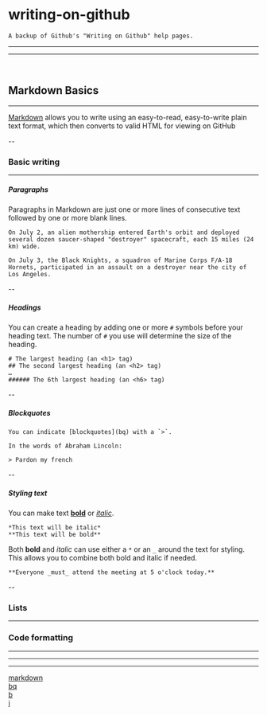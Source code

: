 # writing-on-github
  
    A backup of Github's "Writing on Github" help pages.

--- 
---  
<br/>  
   
## Markdown Basics
---  

[Markdown](markdown) allows you to write using an easy-to-read, easy-to-write plain text format, which then converts to valid HTML for viewing on GitHub

-- 

### Basic writing

---  

##### Paragraphs

Paragraphs in Markdown are just one or more lines of consecutive text followed by one or more blank lines.

    On July 2, an alien mothership entered Earth's orbit and deployed several dozen saucer-shaped "destroyer" spacecraft, each 15 miles (24 km) wide.
     
    On July 3, the Black Knights, a squadron of Marine Corps F/A-18 Hornets, participated in an assault on a destroyer near the city of Los Angeles.

-- 

##### Headings

You can create a heading by adding one or more `#` symbols before your heading text. The number of `#` you use will determine the size of the heading.

    # The largest heading (an <h1> tag)
    ## The second largest heading (an <h2> tag)
    …
    ###### The 6th largest heading (an <h6> tag)

--  

##### Blockquotes

    You can indicate [blockquotes](bq) with a `>`.
    
    In the words of Abraham Lincoln:

    > Pardon my french
    
--  

##### Styling text

You can make text **[bold](b)** or *[italic](i)*.

    *This text will be italic*
    **This text will be bold**

Both **bold** and *italic* can use either a `*` or an `_` around the text for styling. This allows you to combine both bold and italic if needed.

    **Everyone _must_ attend the meeting at 5 o'clock today.**
    
--  

### Lists

---  

### Code formatting

---  


---  
---  

[markdown](http://daringfireball.net/projects/markdown/)  
[bq](https://developer.mozilla.org/en-US/docs/Web/HTML/Element/blockquote)  
[b](https://developer.mozilla.org/en-US/docs/Web/HTML/Element/strong)  
[i](https://developer.mozilla.org/en-US/docs/Web/HTML/Element/em)  
